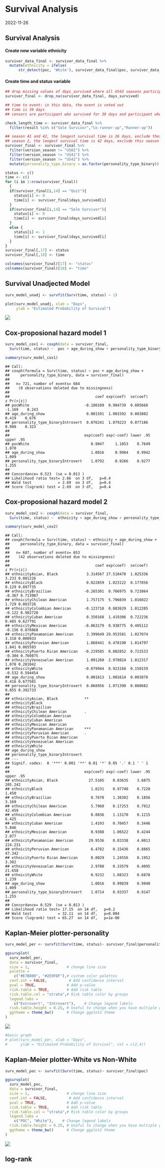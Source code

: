 Survival Analysis
================
2022-11-26

## Survival Analysis

#### Create new variable ethnicity

``` r
survivor_data_final <- survivor_data_final %>%
  mutate(ethnicity = ifelse(
      str_detect(poc, 'White'), survivor_data_final$poc, survivor_data_final$race))
```

#### Create time and status variable

``` r
## drop missing values of days_survived where all US43 seasons participants
survivor_final <- drop_na(survivor_data_final, days_survived)

## time to event: in this data, the event is voted out
## time is 39 days
## censors are participant who survived for 39 days and participant who quit the game

check_length_time <- survivor_data_final %>% 
  filter(result %in% c("Sole Survivor","Co-runner-up","Runner-up"))

## season 41 and 42, the longest survival time is 26 days, exclude these seasons
## season 2, the longest survival time is 42 days, exclude this season
survivor_final <- survivor_final %>% 
  filter(version_season != "US02") %>%
  filter(version_season != "US41") %>%
  filter(version_season != "US42") %>%
  mutate(personality_type_binary = as.factor(personality_type_binary))

status <- c()
time <- c()
for (i in 1:nrow(survivor_final))
  {
  if(survivor_final[i,14] == "Quit"){
    status[i] <- 0
    time[i] <- survivor_final$days_survived[i]
  }
  if(survivor_final[i,14] == "Sole Survivor"){
    status[i] <- 0
    time[i] <- survivor_final$days_survived[i]
  } 
  else {
    status[i] <- 1
    time[i] <- survivor_final$days_survived[i]
  }
}
survivor_final[,17] <- status
survivor_final[,18] <- time

colnames(survivor_final)[17] <- "status"
colnames(survivor_final)[18] <- "time"
```

## Survival Unadjected Model

``` r
surv_model_unadj <- survfit(Surv(time, status) ~ 1)

plot(surv_model_unadj, xlab = "Days",
     ylab = "Estimated Probability of Survival")
```

![](survival_analysis_files/figure-gfm/unnamed-chunk-5-1.png)<!-- -->

## Cox-proposional hazard model 1

``` r
surv_model_cox1 <- coxph(data = survivor_final,
  Surv(time, status) ~  poc + age_during_show + personality_type_binary)

summary(surv_model_cox1)
```

    ## Call:
    ## coxph(formula = Surv(time, status) ~ poc + age_during_show + 
    ##     personality_type_binary, data = survivor_final)
    ## 
    ##   n= 721, number of events= 684 
    ##    (8 observations deleted due to missingness)
    ## 
    ##                                       coef exp(coef)  se(coef)      z Pr(>|z|)
    ## pocWhite                         -0.100109  0.904739  0.085668 -1.169    0.243
    ## age_during_show                   0.001591  1.001592  0.003802  0.419    0.676
    ## personality_type_binaryIntrovert  0.076241  1.079223  0.077186  0.988    0.323
    ## 
    ##                                  exp(coef) exp(-coef) lower .95 upper .95
    ## pocWhite                            0.9047     1.1053    0.7649     1.070
    ## age_during_show                     1.0016     0.9984    0.9942     1.009
    ## personality_type_binaryIntrovert    1.0792     0.9266    0.9277     1.255
    ## 
    ## Concordance= 0.523  (se = 0.013 )
    ## Likelihood ratio test= 2.66  on 3 df,   p=0.4
    ## Wald test            = 2.69  on 3 df,   p=0.4
    ## Score (logrank) test = 2.69  on 3 df,   p=0.4

## Cox-proposional hazard model 2

``` r
surv_model_cox2 <- coxph(data = survivor_final,
  Surv(time, status) ~  ethnicity + age_during_show + personality_type_binary)

summary(surv_model_cox2)
```

    ## Call:
    ## coxph(formula = Surv(time, status) ~ ethnicity + age_during_show + 
    ##     personality_type_binary, data = survivor_final)
    ## 
    ##   n= 687, number of events= 653 
    ##    (42 observations deleted due to missingness)
    ## 
    ##                                       coef exp(coef)  se(coef)      z Pr(>|z|)
    ## ethnicityAsian, Black             3.314567 27.510470  1.025336  3.233 0.001226
    ## ethnicityBlack                    0.022859  1.023122  0.177856  0.129 0.897735
    ## ethnicityBrazilian               -0.265301  0.766975  0.723864 -0.367 0.713987
    ## ethnicityChilean American         1.757175  5.796039  1.016022  1.729 0.083726
    ## ethnicityColombian American      -0.123718  0.883629  1.012205 -0.122 0.902720
    ## ethnicityCuban American           0.350168  1.419306  0.722236  0.485 0.627791
    ## ethnicityMexican American        -0.063179  0.938775  0.405112 -0.156 0.876068
    ## ethnicityPanamanian American      3.399649 29.953581  1.027074  3.310 0.000933
    ## ethnicityPeruvian American        1.868441  6.478190  1.014797  1.841 0.065593
    ## ethnicityPuerto Rican American   -0.219585  0.802852  0.721533 -0.304 0.760875
    ## ethnicityVenezuelan American      1.091260  2.978024  1.012317  1.078 0.281042
    ## ethnicityWhite                   -0.079944  0.923168  0.150159 -0.532 0.594454
    ## age_during_show                   0.001613  1.001614  0.003878  0.416 0.677501
    ## personality_type_binaryIntrovert  0.068956  1.071390  0.080682  0.855 0.392733
    ##                                     
    ## ethnicityAsian, Black            ** 
    ## ethnicityBlack                      
    ## ethnicityBrazilian                  
    ## ethnicityChilean American        .  
    ## ethnicityColombian American         
    ## ethnicityCuban American             
    ## ethnicityMexican American           
    ## ethnicityPanamanian American     ***
    ## ethnicityPeruvian American       .  
    ## ethnicityPuerto Rican American      
    ## ethnicityVenezuelan American        
    ## ethnicityWhite                      
    ## age_during_show                     
    ## personality_type_binaryIntrovert    
    ## ---
    ## Signif. codes:  0 '***' 0.001 '**' 0.01 '*' 0.05 '.' 0.1 ' ' 1
    ## 
    ##                                  exp(coef) exp(-coef) lower .95 upper .95
    ## ethnicityAsian, Black              27.5105    0.03635    3.6875   205.242
    ## ethnicityBlack                      1.0231    0.97740    0.7220     1.450
    ## ethnicityBrazilian                  0.7670    1.30382    0.1856     3.169
    ## ethnicityChilean American           5.7960    0.17253    0.7912    42.459
    ## ethnicityColombian American         0.8836    1.13170    0.1215     6.425
    ## ethnicityCuban American             1.4193    0.70457    0.3446     5.846
    ## ethnicityMexican American           0.9388    1.06522    0.4244     2.077
    ## ethnicityPanamanian American       29.9536    0.03338    4.0013   224.231
    ## ethnicityPeruvian American          6.4782    0.15436    0.8865    47.342
    ## ethnicityPuerto Rican American      0.8029    1.24556    0.1952     3.302
    ## ethnicityVenezuelan American        2.9780    0.33579    0.4095    21.658
    ## ethnicityWhite                      0.9232    1.08323    0.6878     1.239
    ## age_during_show                     1.0016    0.99839    0.9940     1.009
    ## personality_type_binaryIntrovert    1.0714    0.93337    0.9147     1.255
    ## 
    ## Concordance= 0.529  (se = 0.013 )
    ## Likelihood ratio test= 17.15  on 14 df,   p=0.2
    ## Wald test            = 32.11  on 14 df,   p=0.004
    ## Score (logrank) test = 65.27  on 14 df,   p=1e-08

## Kaplan-Meier plotter-personality

``` r
surv_model_per <- survfit(Surv(time, status)~ survivor_final$personality_type_binary)

ggsurvplot(
  surv_model_per,
  data = survivor_final,
  size = 1,                 # change line size
  palette =
    c("#E7B800", "#2E9FDF"),# custom color palettes
  conf.int = FALSE,          # Add confidence interval
  pval = TRUE,              # Add p-value
  risk.table = TRUE,        # Add risk table
  risk.table.col = "strata",# Risk table color by groups
  legend.labs =
    c("Extrovert", "Introvert"),    # Change legend labels
  risk.table.height = 0.25, # Useful to change when you have multiple groups
  ggtheme = theme_bw()      # Change ggplot2 theme
)
```

![](survival_analysis_files/figure-gfm/unnamed-chunk-8-1.png)<!-- -->

``` r
#basic graph
# plot(surv_model_per, xlab = "Days",
#      ylab = "Estimated Probability of Survival", col = c(2,4))
```

## Kaplan-Meier plotter-White vs Non-White

``` r
surv_model_poc <- survfit(Surv(time, status)~ survivor_final$poc)

ggsurvplot(
  surv_model_poc,
  data = survivor_final,
  size = 1,                 # change line size
  conf.int = FALSE,          # Add confidence interval
  pval = TRUE,              # Add p-value
  risk.table = TRUE,        # Add risk table
  risk.table.col = "strata",# Risk table color by groups
  legend.labs =
    c("POC", "White"),    # Change legend labels
  risk.table.height = 0.25, # Useful to change when you have multiple groups
  ggtheme = theme_bw()      # Change ggplot2 theme
)
```

![](survival_analysis_files/figure-gfm/unnamed-chunk-9-1.png)<!-- -->

## log-rank
